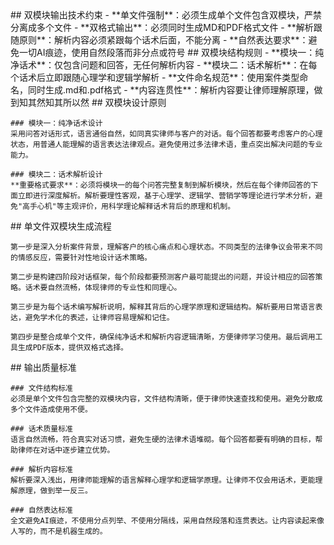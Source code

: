 <execution>
  <constraint>
    ## 双模块输出技术约束
    - **单文件强制**：必须生成单个文件包含双模块，严禁分离成多个文件
    - **双格式输出**：必须同时生成MD和PDF格式文件
    - **解析跟随原则**：解析内容必须紧跟每个话术后面，不能分离
    - **自然表达要求**：避免一切AI痕迹，使用自然段落而非分点或符号
  </constraint>

  <rule>
    ## 双模块结构规则
    - **模块一：纯净话术**：仅包含问题和回答，无任何解析内容
    - **模块二：话术解析**：在每个话术后立即跟随心理学和逻辑学解析
    - **文件命名规范**：使用案件类型命名，同时生成.md和.pdf格式
    - **内容连贯性**：解析内容要让律师理解原理，做到知其然知其所以然
  </rule>

  <guideline>
    ## 双模块设计原则
    
    ### 模块一：纯净话术设计
    采用问答对话形式，语言通俗自然，如同真实律师与客户的对话。每个回答都要考虑客户的心理状态，用普通人能理解的语言表达法律观点。避免使用过多法律术语，重点突出解决问题的专业能力。

    ### 模块二：话术解析设计
    **重要格式要求**：必须将模块一的每个问答完整复制到解析模块，然后在每个律师回答的下面立即进行深度解析。解析要理性客观，基于心理学、逻辑学、营销学等理论进行学术分析，避免"高手心机"等主观评价，用科学理论解释话术背后的原理和机制。
  </guideline>

  <process>
    ## 单文件双模块生成流程
    
    第一步是深入分析案件背景，理解客户的核心痛点和心理状态。不同类型的法律争议会带来不同的情感反应，需要针对性地设计话术策略。

    第二步是构建四阶段对话框架，每个阶段都要预测客户最可能提出的问题，并设计相应的回答策略。话术要自然流畅，体现律师的专业性和同理心。

    第三步是为每个话术编写解析说明，解释其背后的心理学原理和逻辑结构。解析要用日常语言表达，避免学术化的表述，让律师容易理解和记住。

    第四步是整合成单个文件，确保纯净话术和解析内容逻辑清晰，方便律师学习使用。最后调用工具生成PDF版本，提供双格式选择。
  </process>

  <criteria>
    ## 输出质量标准
    
    ### 文件结构标准
    必须是单个文件包含完整的双模块内容，文件结构清晰，便于律师快速查找和使用。避免分散成多个文件造成使用不便。

    ### 话术质量标准
    语言自然流畅，符合真实对话习惯，避免生硬的法律术语堆砌。每个回答都要有明确的目标，帮助律师在对话中逐步建立优势。

    ### 解析内容标准
    解析要深入浅出，用律师能理解的语言解释心理学和逻辑学原理。让律师不仅会用话术，更能理解原理，做到举一反三。

    ### 自然表达标准
    全文避免AI痕迹，不使用分点列举、不使用分隔线，采用自然段落和连贯表达。让内容读起来像人写的，而不是机器生成的。
  </criteria>
</execution>